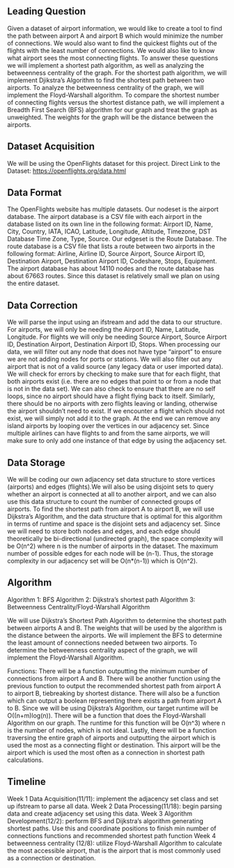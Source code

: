 ## Leading Question 
Given a dataset of airport information, we would like to create a tool to find the path between airport A and airport B which would minimize the number of connections. We would also want to find the quickest flights out of the flights with the least number of connections. We would also like to know what airport sees the most connecting flights. To answer these questions we will implement a shortest path algorithm, as well as analyzing the betweenness centrality of the graph. For the shortest path algorithm, we will implement Djikstra’s Algorithm to find the shortest path between two airports. To analyze the betweenness centrality of the graph, we will implement the Floyd-Warshall algorithm. To compare the shortest number of connecting flights versus the shortest distance path, we will implement a Breadth First Search (BFS) algorithm for our graph and treat the graph as unweighted. The weights for the graph will be the distance between the airports.

## Dataset Acquisition
We will be using the OpenFlights dataset for this project.
Direct Link to the Dataset:
https://openflights.org/data.html

## Data Format
The OpenFlights website has multiple datasets. Our nodeset is the airport database. The airport database is a CSV file with each airport in the database listed on its own line in the following format:
Airport ID, Name, City, Country, IATA, ICAO, Latitude, Longitude, Altitude, Timezone, DST Database Time Zone, Type, Source. 
Our edgeset is the Route Database. The route database is a CSV file that lists a route between two airports in the following format:
Airline, Airline ID, Source Airport, Source Airport ID, Destination Airport, Destination Airport ID, Codeshare, Stops, Equipment.
The airport database has about 14110 nodes and the route database has about 67663 routes. Since this dataset is relatively small we plan on using the entire dataset.

## Data Correction
We will parse the input using an ifstream and add the data to our structure. For airports, we will only be needing the Airport ID, Name, Latitude, Longitude. For flights we will only be needing Source Airport, Source Airport ID, Destination Airport, Destination Airport ID, Stops. When processing our data, we will filter out any node that does not have type “airport” to ensure we are not adding nodes for ports or stations. We will also filter out any airport that is not of a valid source (any legacy data or user imported data). We will check for errors by checking to make sure that for each flight, that both airports exist (i.e. there are no edges that point to or from a node that is not in the data set). We can also check to ensure that there are no self loops, since no airport should have a flight flying back to itself. Similarly, there should be no airports with zero flights leaving or landing, otherwise the airport shouldn’t need to exist. If we encounter a flight which should not exist, we will simply not add it to the graph. At the end we can remove any island airports by looping over the vertices in our adjacency set. Since multiple airlines can have flights to and from the same airports, we will make sure to only add one instance of that edge by using the adjacency set. 


## Data Storage
We will be coding our own adjacency set data structure to store vertices (airports) and edges (flights).We will also be using disjoint sets to query whether an airport is connected at all to another airport, and we can also use this data structure to count the number of connected groups of airports. To find the shortest path from airport A to airport B, we will use Dijkstra’s Algorithm, and the data structure that is optimal for this algorithm in terms of runtime and space is the disjoint sets and adjacency set. Since we will need to store both nodes and edges, and each edge should theoretically be bi-directional (undirected graph), the space complexity will be O(n^2) where n is the number of airports in the dataset. The maximum number of possible edges for each node will be (n-1). Thus, the storage complexity in our adjacency set will be O(n*(n-1)) which is O(n^2).

## Algorithm 
Algorithm 1: BFS
Algorithm 2: Dijkstra’s shortest path
Algorithm 3: Betweenness Centrality/Floyd-Warshall Algorithm

We will use Dijkstra’s Shortest Path Algorithm to determine the shortest path between airports A and B. The weights that will be used by the algorithm is the distance between the airports. We will implement the BFS to determine the least amount of connections needed between two airports. To determine the betweenness centrality aspect of the graph, we will implement the Floyd-Warshall Algorithm.

Functions: There will be a function outputting the minimum number of connections from airport A and B. There will be another function using the previous function to output the recommended shortest path from airport A to airport B, tiebreaking by shortest distance. There will also be a function which can output a boolean representing there exists a path from airport A to B. Since we will be using Dijkstra’s Algorithm, our target runtime will be O((n+m)log(n)). There will be a function that does the Floyd-Warshall Algorithm on our graph. The runtime for this function will be O(n^3) where n is the number of nodes, which is not ideal. Lastly, there will be a function traversing the entire graph of airports and outputting the airport which is used the most as a connecting flight or destination. This airport will be the airport which is used the most often as a connection in shortest path calculations.


## Timeline
Week 1 Data Acquisition(11/11): implement the adjacency set class and set up ifstream to parse all data.
Week 2 Data Processing(11/18): begin parsing data and create adjacency set using this data.
Week 3 Algorithm Development(12/2): perform BFS and Dijkstra’s algorithm generating shortest paths. Use this and coordinate positions to finish min number of connections functions and recommended shortest path function
Week 4 betweenness centrality (12/8): utilize Floyd-Warshall Algorithm to calculate the most accessible airport, that is the airport that is most commonly used as a connection or destination.

